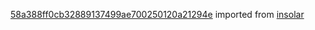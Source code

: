 [58a388ff0cb32889137499ae700250120a21294e](https://github.com/insolar/insolar/commit/58a388ff0cb32889137499ae700250120a21294e) imported from [insolar](https://github.com/insolar/insolar)
